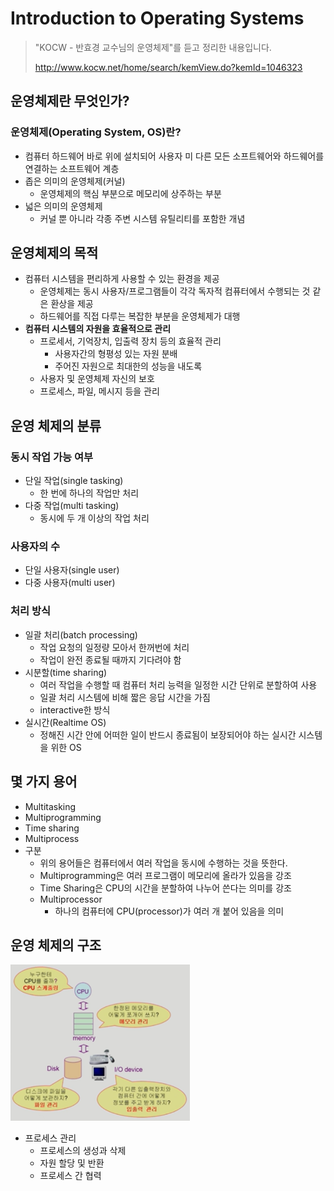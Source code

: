 # Introduction to Operating Systems

> "KOCW - 반효경 교수님의 운영체제"를 듣고 정리한 내용입니다.
>
> http://www.kocw.net/home/search/kemView.do?kemId=1046323

## 운영체제란 무엇인가?
### 운영체제(Operating System, OS)란?
- 컴퓨터 하드웨어 바로 위에 설치되어 사용자 미 다른 모든 소프트웨어와 하드웨어를 연결하는 소프트웨어 계층
- 좁은 의미의 운영체제(커널)
    - 운영체제의 핵심 부분으로 메모리에 상주하는 부분
- 넓은 의미의 운영체제
    - 커널 뿐 아니라 각종 주변 시스템 유틸리티를 포함한 개념

## 운영체제의 목적
- 컴퓨터 시스템을 편리하게 사용할 수 있는 환경을 제공
    - 운영체제는 동시 사용자/프로그램들이 각각 독자적 컴퓨터에서 수행되는 것 같은 환상을 제공
    - 하드웨어를 직접 다루는 복잡한 부분을 운영체제가 대행
- <b>컴퓨터 시스템의 자원을 효율적으로 관리</b>
    - 프로세서, 기억장치, 입출력 장치 등의 효율적 관리
        - 사용자간의 형평성 있는 자원 분배
        - 주어진 자원으로 최대한의 성능을 내도록
    - 사용자 및 운영체제 자신의 보호
    - 프로세스, 파일, 메시지 등을 관리

## 운영 체제의 분류
### 동시 작업 가능 여부
- 단일 작업(single tasking)
    - 한 번에 하나의 작업만 처리
- 다중 작업(multi tasking)
    - 동시에 두 개 이상의 작업 처리

### 사용자의 수
- 단일 사용자(single user)
- 다중 사용자(multi user)

### 처리 방식
- 일괄 처리(batch processing)
    - 작업 요청의 일정량 모아서 한꺼번에 처리
    - 작업이 완전 종료될 때까지 기다려야 함
- 시분할(time sharing)
    - 여러 작업을 수행할 때 컴퓨터 처리 능력을 일정한 시간 단위로 분할하여 사용
    - 일괄 처리 시스템에 비해 짧은 응답 시간을 가짐
    - interactive한 방식
- 실시간(Realtime OS)
    - 정해진 시간 안에 어떠한 일이 반드시 종료됨이 보장되어야 하는 실시간 시스템을 위한 OS

## 몇 가지 용어
- Multitasking
- Multiprogramming
- Time sharing
- Multiprocess
- 구분
    - 위의 용어들은 컴퓨터에서 여러 작업을 동시에 수행하는 것을 뜻한다.
    - Multiprogramming은 여러 프로그램이 메모리에 올라가 있음을 강조
    - Time Sharing은 CPU의 시간을 분할하여 나누어 쓴다는 의미를 강조
    - Multiprocessor
        - 하나의 컴퓨터에 CPU(processor)가 여러 개 붙어 있음을 의미

## 운영 체제의 구조
<img src="./img/2_운영 체제의 구조.PNG" height="250px">

- 프로세스 관리
    - 프로세스의 생성과 삭제
    - 자원 할당 및 반환
    - 프로세스 간 협력